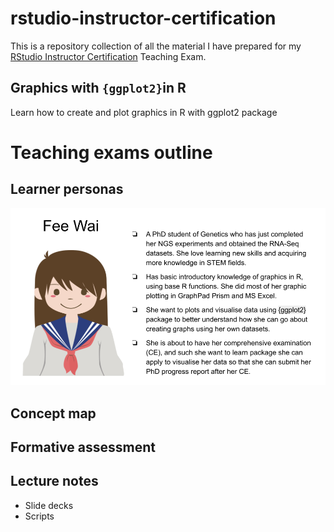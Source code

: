 # rstudio-instructor-certification
This is a repository collection of all the material I have prepared for my [RStudio Instructor Certification](https://education.rstudio.com/trainers/) Teaching Exam. 


## Graphics with `{ggplot2}`in R 
Learn how to create and plot graphics in R with ggplot2 package 

# Teaching exams outline 

## Learner personas
![](/slides/images/learner_persona.png)
<br>

## Concept map

## Formative assessment 

## Lecture notes 

   - Slide decks 
   - Scripts 

